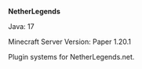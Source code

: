 __NetherLegends__

Java: 17

Minecraft Server Version: Paper 1.20.1

Plugin systems for NetherLegends.net.